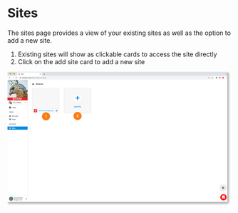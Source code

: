 # Sites

The sites page provides a view of your existing sites as well as the option to add a new site.

1. Existing sites will show as clickable cards to access the site directly
2. Click on the add site card to add a new site

<a href="../../images/sites-lg.jpg" target="_blank"><img src="../../images/sites.jpg" style="margin: auto; display: block"></a>
	